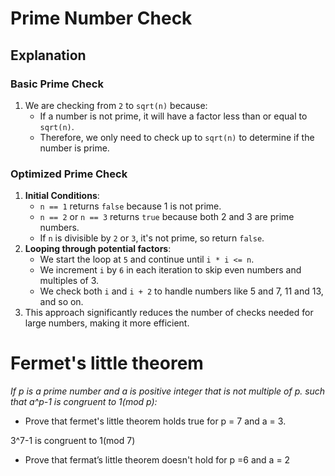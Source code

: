 # Prime Number Check

## Explanation

### Basic Prime Check
1. We are checking from `2` to `sqrt(n)` because:
   - If a number is not prime, it will have a factor less than or equal to `sqrt(n)`.
   - Therefore, we only need to check up to `sqrt(n)` to determine if the number is prime.

### Optimized Prime Check
1. **Initial Conditions**:
   - `n == 1` returns `false` because 1 is not prime.
   - `n == 2` or `n == 3` returns `true` because both 2 and 3 are prime numbers.
   - If `n` is divisible by `2` or `3`, it's not prime, so return `false`.
2. **Looping through potential factors**:
   - We start the loop at `5` and continue until `i * i <= n`.
   - We increment `i` by `6` in each iteration to skip even numbers and multiples of 3.
   - We check both `i` and `i + 2` to handle numbers like 5 and 7, 11 and 13, and so on.
3. This approach significantly reduces the number of checks needed for large numbers, making it more efficient.

# Fermet's little theorem

*If p is a prime number and a is positive integer that is not multiple of p. such that a^p-1 is congruent to 1(mod p):*

   - Prove that fermet's little theorem holds true for p = 7 and a = 3.

3^7-1 is congruent to 1(mod 7)

   -  Prove that fermat’s little theorem doesn't hold for p =6 and a = 2




